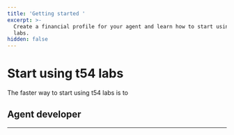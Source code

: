 ```yaml
---
title: 'Getting started '
excerpt: >-
  Create a financial profile for your agent and learn how to start using t54
  labs.
hidden: false
---
```

# Start using t54 labs

The faster way to start using t54 labs is to

## Agent developer

***